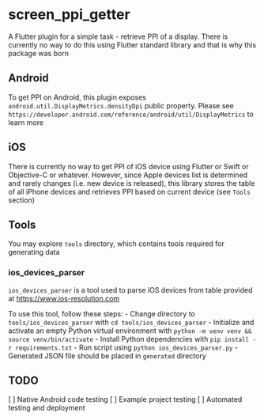 # screen_ppi_getter

A Flutter plugin for a simple task - retrieve PPI of a display.
There is currently no way to do this using Flutter standard library and
that is why this package was born

## Android

To get PPI on Android, this plugin exposes `android.util.DisplayMetrics.densityDpi`
public property. Please see `https://developer.android.com/reference/android/util/DisplayMetrics`
to learn more

## iOS

There is currently no way to get PPI of iOS device using Flutter or Swift or Objective-C or
whatever. However, since Apple devices list is determined and rarely changes (i.e. new
device is released), this library stores the table of all iPhone devices and retrieves
PPI based on current device (see `Tools` section)

## Tools

You may explore `tools` directory, which contains tools required for generating data

### ios_devices_parser

`ios_devices_parser` is a tool used to parse iOS devices from table provided at https://www.ios-resolution.com

To use this tool, follow these steps:
    - Change directory to `tools/ios_devices_parser` with `cd tools/ios_devices_parser`
    - Initialize and activate an empty Python virtual environment with `python -m venv venv && source venv/bin/activate`
    - Install Python dependencies with `pip install -r requirements.txt`
    - Run script using `python ios_devices_parser.py`
    - Generated JSON file should be placed in `generated` directory

## TODO

[ ] Native Android code testing
[ ] Example project testing
[ ] Automated testing and deployment